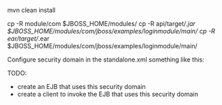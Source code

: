 
mvn clean install

cp -R module/com $JBOSS_HOME/modules/
cp -R api/target/*.jar $JBOSS_HOME/modules/com/jboss/examples/loginmodule/main/
cp -R ear/target/*.ear $JBOSS_HOME/modules/com/jboss/examples/loginmodule/main/

Configure security domain in the standalone.xml something like this:

<security-domain name="ejb" cache-type="default">
    <authentication>
        <login-module code="com.jboss.examples.loginmodule.EjbLoginModule" module="com.jboss.examples.loginmodule" flag="required">
            <module-option name="ejbLookup" value="java:global/ejb-login-module/ejb-login-module-ejb/EjbAuthenticator!com.jboss.examples.loginmodule.ejb.EjbAuthenticatorRemoteHome"/>
        </login-module>
    </authentication>
</security-domain>

TODO:
- create an EJB that uses this security domain
- create a client to invoke the EJB that uses this security domain
